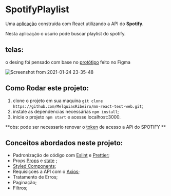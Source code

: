 # SpotifyPlaylist
Uma [aplicação](http://spotify.surge.sh/) construída com React utilizando a API do **Spotify**.

Nesta aplicação o usurio pode buscar playlist do spotify. 

## telas:
o desing foi pensado com base no [protótipo](https://www.figma.com/file/8I9w0tqPRdmVIGmWVcPQnV/SpotifyreDesign?node-id=0%3A1) feito no Figma

![Screenshot from 2021-01-24 23-35-48](https://user-images.githubusercontent.com/54459438/105655156-49be8b00-5e9e-11eb-868e-762c5f3600de.png)
## Como Rodar este projeto:
1. clone o projeto em sua maquina ```git clone https://github.com/MelquiasRibeiro/mm-react-test-web.git```;
2. instale as dependencias necessárias ```npm install```;
3. inicie o projeto ```npm start``` e acesse localhost:3000.

**obs: pode ser necessario renovar o [token](https://developer.spotify.com/console/get-featured-playlists/) de acesso a APi do SPOTIFY **


## Conceitos abordados neste projeto:
+ Padronização de código com [Eslint](https://eslint.org/) e [Prettier](https://prettier.io/);
+ Props [Props](https://pt-br.reactjs.org/docs/components-and-props.html) e [state](https://pt-br.reactjs.org/docs/faq-state.html)  ;
+ [Styled Components](https://styled-components.com/);
+ Requisiçoes a API com o [Axios](https://www.npmjs.com/package/axios);
+ Tratamento de Erros;
+ Paginação;
+ Filtros;

